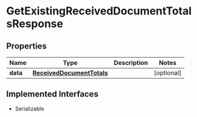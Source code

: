 

# GetExistingReceivedDocumentTotalsResponse



## Properties

| Name | Type | Description | Notes |
|------------ | ------------- | ------------- | -------------|
|**data** | [**ReceivedDocumentTotals**](ReceivedDocumentTotals.md) |  |  [optional] |


## Implemented Interfaces

* Serializable


